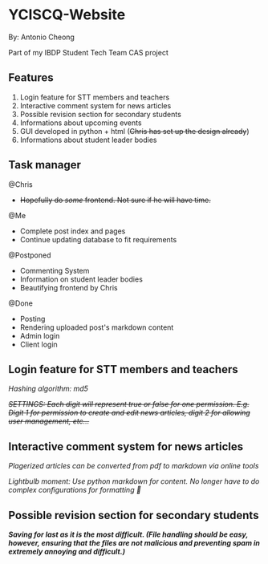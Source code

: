 # YCISCQ-Website
By: Antonio Cheong

Part of my IBDP Student Tech Team CAS project

## Features
1. Login feature for STT members and teachers
2. Interactive comment system for news articles
3. Possible revision section for secondary students 
4. Informations about upcoming events 
5. GUI developed in python + html (~~Chris has set up the design already~~) 
6. Informations about student leader bodies 

## Task manager
@Chris
- ~~Hopefully do *some* frontend. Not sure if he will have time.~~

@Me
- Complete post index and pages
- Continue updating database to fit requirements

@Postponed
- Commenting System
- Information on student leader bodies
- Beautifying frontend by Chris

@Done
- Posting
- Rendering uploaded post's markdown content
- Admin login
- Client login
## Login feature for STT members and teachers
*Hashing algorithm: md5*

~~*SETTINGS: Each digit will represent true or false for one permission. E.g. Digit 1 for permission to create and edit news articles, digit 2 for allowing user management, etc...*~~

## Interactive comment system for news articles
*Plagerized articles can be converted from pdf to markdown via online tools*

*Lightbulb moment: Use python markdown for content. No longer have to do complex configurations for formatting 🤯*


## Possible revision section for secondary students
***Saving for last as it is the most difficult. (File handling should be easy, however, ensuring that the files are not malicious and preventing spam in extremely annoying and difficult.)***
